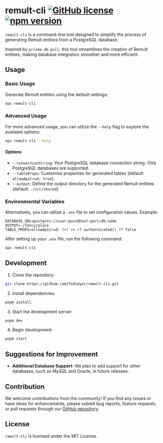 # remult-cli [![GitHub license](https://img.shields.io/badge/license-MIT-blue.svg)](https://github.com/Yedidyar/remult-cli/blob/add-license/LICENSE) [![npm version](https://img.shields.io/npm/v/remult-cli.svg?style=flat)](https://www.npmjs.com/package/remult-cli)

`remult-cli` is a command-line tool designed to simplify the process of generating Remult entities from a PostgreSQL database.

Inspired by `prisma db pull`, this tool streamlines the creation of Remult entities, making database integration smoother and more efficient.

## Usage

### Basic Usage

Generate Remult entities using the default settings:

```bash
npx remult-cli
```

### Advanced Usage

For more advanced usage, you can utilize the `--help` flag to explore the available options:

```bash
npx remult-cli --help
```

#### Options

- `--connectionString`: Your PostgreSQL database connection string. Only PostgreSQL databases are supported.
- `--tableProps`: Customize properties for generated tables (default: `allowApiCrud: true`).
- `--output`: Define the output directory for the generated Remult entities (default: `./src/shared`).

### Environmental Variables

Alternatively, you can utilize a `.env` file to set configuration values. Example:

```env
DATABASE_URL=postgres://user:pass@host:port/db-name
OUTPUT=./fancy/place
TABLE_PROPS=allowApiCrud: (r) => r?.authenticated() ?? false
```

After setting up your `.env` file, run the following command:

```bash
npx remult-cli
```

## Development

1. Clone the repository:

```bash
git clone https://github.com/Yedidyar/remult-cli.git
```

2. Install dependencies:

```bash
pnpm install
```

3. Start the development server:

```bash
pnpm dev
```

4. Begin development:

```bash
pnpm start
```

## Suggestions for Improvement

- **Additional Database Support**: We plan to add support for other databases, such as MySQL and Oracle, in future releases.

## Contribution

We welcome contributions from the community! If you find any issues or have ideas for enhancements, please submit bug reports, feature requests, or pull requests through our [GitHub repository](https://github.com/Yedidyar/remult-cli).

## License

`remult-cli` is licensed under the MIT License.

